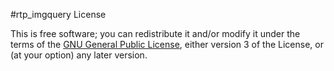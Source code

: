 #rtp_imgquery License

This is free software; you can redistribute it and/or modify it under the terms
of the [GNU General Public License](http://www.gnu.org/licenses/gpl-3.0.txt),
either version 3 of the License, or (at your option) any later version.
